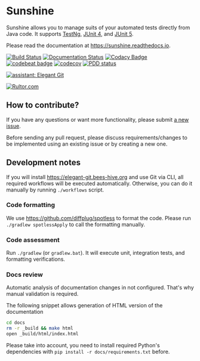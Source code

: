 # Sunshine
Sunshine allows you to manage suits of your automated tests directly from Java code. It supports
[TestNg](https://testng.org/doc/index.html), [JUnit 4](https://junit.org/junit4/), and
[JUnit 5](https://junit.org/junit5/).

Please read the documentation at https://sunshine.readthedocs.io.

[![Build Status](https://github.com/tatools/sunshine/workflows/Quality%20pipeline/badge.svg)](https://github.com/tatools/sunshine/actions?workflow=Quality+pipeline)
[![Documentation Status](https://readthedocs.org/projects/sunshine/badge/?version=latest)](http://sunshine.tatools.org/en/latest/?badge=latest)
[![Codacy Badge](https://api.codacy.com/project/badge/Grade/b9ccdf7644db4658bb998eb3c8f0689b)](https://www.codacy.com/app/extsoft/sunshine?utm_source=github.com&amp;utm_medium=referral&amp;utm_content=tatools/sunshine&amp;utm_campaign=Badge_Grade)
[![codebeat badge](https://codebeat.co/badges/74ffce5e-e3be-45b7-9459-98d13f5f4d4e)](https://codebeat.co/projects/github-com-tatools-sunshine-master)
[![codecov](https://codecov.io/gh/tatools/sunshine/branch/master/graph/badge.svg)](https://codecov.io/gh/tatools/sunshine)
[![PDD status](http://www.0pdd.com/svg?name=tatools/sunshine)](http://www.0pdd.com/p?name=tatools/sunshine)

[![assistant: Elegant Git](https://img.shields.io/badge/assistant-Elegant%20Git-000000.svg)](https://github.com/bees-hive/elegant-git)

[![Rultor.com](http://www.rultor.com/b/tatools/sunshine)](http://www.rultor.com/p/tatools/sunshine)

## How to contribute?
If you have any questions or want more functionality, please submit [a new issue](https://github.com/tatools/sunshine/issues/new).

Before sending any pull request, please discuss requirements/changes to be implemented using an existing issue or
by creating a new one.

## Development notes
If you will install <https://elegant-git.bees-hive.org> and use Git via CLI, all required workflows
will be executed automatically. Otherwise, you can do it manually by running `./workflows` script.

### Code formatting
We use <https://github.com/diffplug/spotless> to format the code. Please run
`./gradlew spotlessApply` to call the formatting manually.

### Code assessment
Run `./gradlew` (or `gradlew.bat`). It will execute unit, integration tests, and formatting verifications.

### Docs review
Automatic analysis of documentation changes in not configured. That's why manual validation is required.

The following snippet allows generation of HTML version of the documentation
```bash
cd docs
rm -r _build && make html
open _build/html/index.html
```

Please take into account, you need to install required Python's dependencies with `pip install -r docs/requirements.txt`
before.
